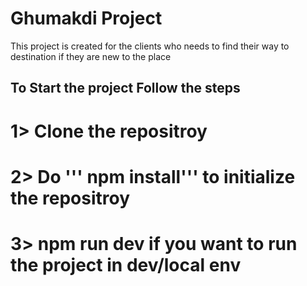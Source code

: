 # Ghumakdi Project

This project is created for the clients who needs to find their way to destination if they are new to the place



## To Start the project Follow the steps 
# 1> Clone the repositroy
# 2> Do ''' npm install''' to initialize the repositroy 
# 3> npm run dev if you want to run the project in dev/local env




